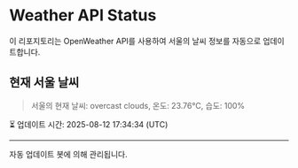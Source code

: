 
# Weather API Status

이 리포지토리는 OpenWeather API를 사용하여 서울의 날씨 정보를 자동으로 업데이트합니다.

## 현재 서울 날씨
> 서울의 현재 날씨: overcast clouds, 온도: 23.76°C, 습도: 100%

⏳ 업데이트 시간: 2025-08-12 17:34:34 (UTC)

---
자동 업데이트 봇에 의해 관리됩니다.
